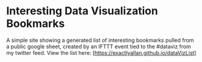 # Interesting Data Visualization Bookmarks

A simple site showing a generated list of interesting bookmarks pulled from a public google sheet, created by an IFTTT event tied to the #dataviz from my twitter feed. View the list here: [https://exactlyallan.github.io/dataVizList]

